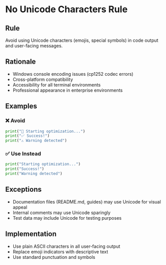 # No Unicode Characters Rule

## Rule
Avoid using Unicode characters (emojis, special symbols) in code output and user-facing messages.

## Rationale
- Windows console encoding issues (cp1252 codec errors)
- Cross-platform compatibility
- Accessibility for all terminal environments
- Professional appearance in enterprise environments

## Examples

### ❌ Avoid
```python
print("🚀 Starting optimization...")
print("✅ Success!")
print("⚠️ Warning detected")
```

### ✅ Use Instead
```python
print("Starting optimization...")
print("Success!")
print("Warning detected")
```

## Exceptions
- Documentation files (README.md, guides) may use Unicode for visual appeal
- Internal comments may use Unicode sparingly
- Test data may include Unicode for testing purposes

## Implementation
- Use plain ASCII characters in all user-facing output
- Replace emoji indicators with descriptive text
- Use standard punctuation and symbols